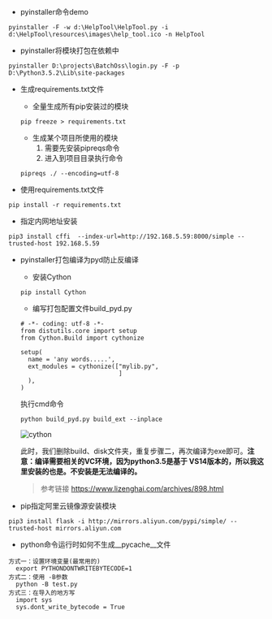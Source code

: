 - pyinstaller命令demo

```
pyinstaller -F -w d:\HelpTool\HelpTool.py -i d:\HelpTool\resources\images\help_tool.ico -n HelpTool
```
- pyinstaller将模块打包在依赖中

```
pyinstaller D:\projects\BatchOss\login.py -F -p D:\Python3.5.2\Lib\site-packages
```

- 生成requirements.txt文件

    - 全量生成所有pip安装过的模块

    ```
    pip freeze > requirements.txt
    ```

    - 生成某个项目所使用的模块
        1. 需要先安装pipreqs命令
        2. 进入到项目目录执行命令

    ```
    pipreqs ./ --encoding=utf-8
    ```

- 使用requirements.txt文件

```
pip install -r requirements.txt
```

- 指定内网地址安装

```
pip3 install cffi  --index-url=http://192.168.5.59:8000/simple --trusted-host 192.168.5.59
```

- pyinstaller打包编译为pyd防止反编译

    - 安装Cython

    ```
    pip install Cython
    ```

    - 编写打包配置文件build_pyd.py

    ```
    # -*- coding: utf-8 -*-
    from distutils.core import setup
    from Cython.Build import cythonize

    setup(
      name = 'any words.....',
      ext_modules = cythonize(["mylib.py",
                               ]
      ),
    )
    ```
    执行cmd命令
    ```
    python build_pyd.py build_ext --inplace
    ```
    ![cython](https://s1.ax1x.com/2020/05/20/YTnFfK.png)

    此时，我们删除build、disk文件夹，重复步骤二，再次编译为exe即可。**注意：编译需要相关的VC环境，因为python3.5是基于 VS14版本的，所以我这里安装的也是。不安装是无法编译的。**

    > 参考链接 https://www.lizenghai.com/archives/898.html

- pip指定阿里云镜像源安装模块

```
pip3 install flask -i http://mirrors.aliyun.com/pypi/simple/ --trusted-host mirrors.aliyun.com
```

- python命令运行时如何不生成\_\_pycache\_\_文件

```
方式一：设置环境变量(最常用的)
  export PYTHONDONTWRITEBYTECODE=1
方式二：使用 -B参数
  python -B test.py
方式三：在导入的地方写
  import sys
  sys.dont_write_bytecode = True
```
